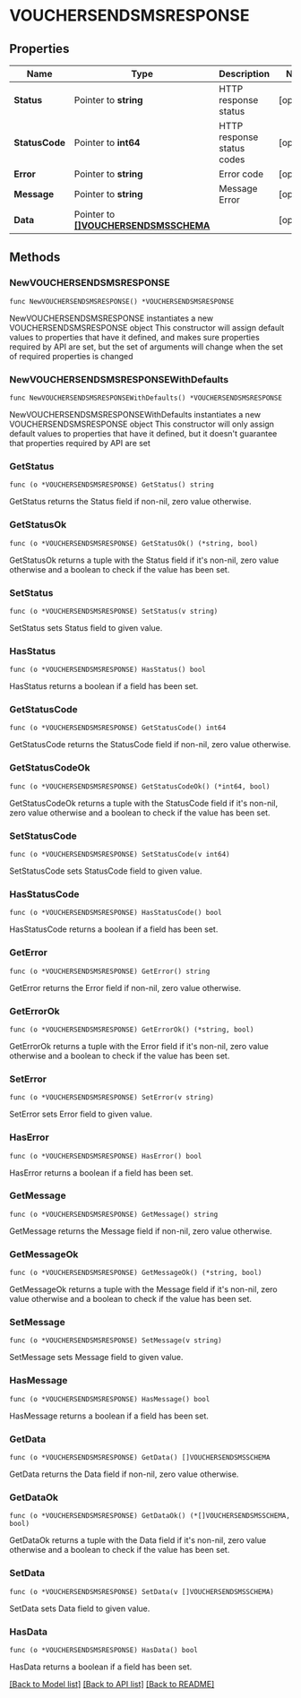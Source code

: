 # VOUCHERSENDSMSRESPONSE

## Properties

Name | Type | Description | Notes
------------ | ------------- | ------------- | -------------
**Status** | Pointer to **string** | HTTP response status | [optional] 
**StatusCode** | Pointer to **int64** | HTTP response status codes | [optional] 
**Error** | Pointer to **string** | Error code | [optional] 
**Message** | Pointer to **string** | Message Error | [optional] 
**Data** | Pointer to [**[]VOUCHERSENDSMSSCHEMA**](VOUCHERSENDSMSSCHEMA.md) |  | [optional] 

## Methods

### NewVOUCHERSENDSMSRESPONSE

`func NewVOUCHERSENDSMSRESPONSE() *VOUCHERSENDSMSRESPONSE`

NewVOUCHERSENDSMSRESPONSE instantiates a new VOUCHERSENDSMSRESPONSE object
This constructor will assign default values to properties that have it defined,
and makes sure properties required by API are set, but the set of arguments
will change when the set of required properties is changed

### NewVOUCHERSENDSMSRESPONSEWithDefaults

`func NewVOUCHERSENDSMSRESPONSEWithDefaults() *VOUCHERSENDSMSRESPONSE`

NewVOUCHERSENDSMSRESPONSEWithDefaults instantiates a new VOUCHERSENDSMSRESPONSE object
This constructor will only assign default values to properties that have it defined,
but it doesn't guarantee that properties required by API are set

### GetStatus

`func (o *VOUCHERSENDSMSRESPONSE) GetStatus() string`

GetStatus returns the Status field if non-nil, zero value otherwise.

### GetStatusOk

`func (o *VOUCHERSENDSMSRESPONSE) GetStatusOk() (*string, bool)`

GetStatusOk returns a tuple with the Status field if it's non-nil, zero value otherwise
and a boolean to check if the value has been set.

### SetStatus

`func (o *VOUCHERSENDSMSRESPONSE) SetStatus(v string)`

SetStatus sets Status field to given value.

### HasStatus

`func (o *VOUCHERSENDSMSRESPONSE) HasStatus() bool`

HasStatus returns a boolean if a field has been set.

### GetStatusCode

`func (o *VOUCHERSENDSMSRESPONSE) GetStatusCode() int64`

GetStatusCode returns the StatusCode field if non-nil, zero value otherwise.

### GetStatusCodeOk

`func (o *VOUCHERSENDSMSRESPONSE) GetStatusCodeOk() (*int64, bool)`

GetStatusCodeOk returns a tuple with the StatusCode field if it's non-nil, zero value otherwise
and a boolean to check if the value has been set.

### SetStatusCode

`func (o *VOUCHERSENDSMSRESPONSE) SetStatusCode(v int64)`

SetStatusCode sets StatusCode field to given value.

### HasStatusCode

`func (o *VOUCHERSENDSMSRESPONSE) HasStatusCode() bool`

HasStatusCode returns a boolean if a field has been set.

### GetError

`func (o *VOUCHERSENDSMSRESPONSE) GetError() string`

GetError returns the Error field if non-nil, zero value otherwise.

### GetErrorOk

`func (o *VOUCHERSENDSMSRESPONSE) GetErrorOk() (*string, bool)`

GetErrorOk returns a tuple with the Error field if it's non-nil, zero value otherwise
and a boolean to check if the value has been set.

### SetError

`func (o *VOUCHERSENDSMSRESPONSE) SetError(v string)`

SetError sets Error field to given value.

### HasError

`func (o *VOUCHERSENDSMSRESPONSE) HasError() bool`

HasError returns a boolean if a field has been set.

### GetMessage

`func (o *VOUCHERSENDSMSRESPONSE) GetMessage() string`

GetMessage returns the Message field if non-nil, zero value otherwise.

### GetMessageOk

`func (o *VOUCHERSENDSMSRESPONSE) GetMessageOk() (*string, bool)`

GetMessageOk returns a tuple with the Message field if it's non-nil, zero value otherwise
and a boolean to check if the value has been set.

### SetMessage

`func (o *VOUCHERSENDSMSRESPONSE) SetMessage(v string)`

SetMessage sets Message field to given value.

### HasMessage

`func (o *VOUCHERSENDSMSRESPONSE) HasMessage() bool`

HasMessage returns a boolean if a field has been set.

### GetData

`func (o *VOUCHERSENDSMSRESPONSE) GetData() []VOUCHERSENDSMSSCHEMA`

GetData returns the Data field if non-nil, zero value otherwise.

### GetDataOk

`func (o *VOUCHERSENDSMSRESPONSE) GetDataOk() (*[]VOUCHERSENDSMSSCHEMA, bool)`

GetDataOk returns a tuple with the Data field if it's non-nil, zero value otherwise
and a boolean to check if the value has been set.

### SetData

`func (o *VOUCHERSENDSMSRESPONSE) SetData(v []VOUCHERSENDSMSSCHEMA)`

SetData sets Data field to given value.

### HasData

`func (o *VOUCHERSENDSMSRESPONSE) HasData() bool`

HasData returns a boolean if a field has been set.


[[Back to Model list]](../README.md#documentation-for-models) [[Back to API list]](../README.md#documentation-for-api-endpoints) [[Back to README]](../README.md)



